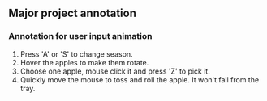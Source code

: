 ## Major project annotation
### **Annotation for user input animation**
1. Press 'A' or 'S' to change season.
2. Hover the apples to make them rotate.
3. Choose one apple, mouse click it and press 'Z' to pick it.
4. Quickly move the mouse to toss and roll the apple. It won't fall from the tray.